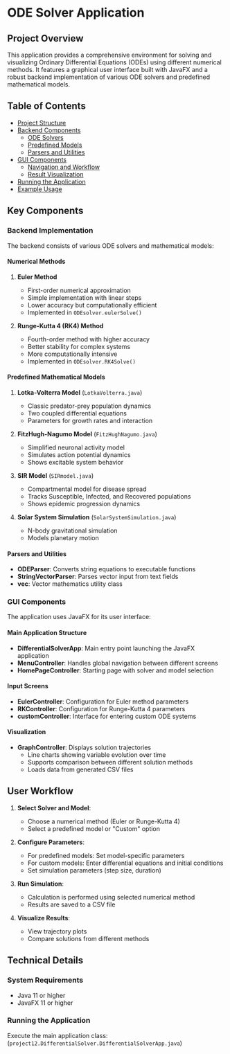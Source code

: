 # ODE Solver Application

## Project Overview

This application provides a comprehensive environment for solving and visualizing Ordinary Differential Equations (ODEs) using different numerical methods. It features a graphical user interface built with JavaFX and a robust backend implementation of various ODE solvers and predefined mathematical models.

## Table of Contents

- [Project Structure](#project-structure)
- [Backend Components](#backend-components)
    - [ODE Solvers](#ode-solvers)
    - [Predefined Models](#predefined-models)
    - [Parsers and Utilities](#parsers-and-utilities)
- [GUI Components](#gui-components)
    - [Navigation and Workflow](#navigation-and-workflow)
    - [Result Visualization](#result-visualization)
- [Running the Application](#running-the-application)
- [Example Usage](#example-usage)

## Key Components

### Backend Implementation

The backend consists of various ODE solvers and mathematical models:

#### Numerical Methods

1. **Euler Method**
    - First-order numerical approximation
    - Simple implementation with linear steps
    - Lower accuracy but computationally efficient
    - Implemented in `ODEsolver.eulerSolve()`

2. **Runge-Kutta 4 (RK4) Method**
    - Fourth-order method with higher accuracy
    - Better stability for complex systems
    - More computationally intensive
    - Implemented in `ODEsolver.RK4Solve()`

#### Predefined Mathematical Models

1. **Lotka-Volterra Model** (`LotkaVolterra.java`)
    - Classic predator-prey population dynamics
    - Two coupled differential equations
    - Parameters for growth rates and interaction

2. **FitzHugh-Nagumo Model** (`FitzHughNagumo.java`)
    - Simplified neuronal activity model
    - Simulates action potential dynamics
    - Shows excitable system behavior

3. **SIR Model** (`SIRmodel.java`)
    - Compartmental model for disease spread
    - Tracks Susceptible, Infected, and Recovered populations
    - Shows epidemic progression dynamics

4. **Solar System Simulation** (`SolarSystemSimulation.java`)
    - N-body gravitational simulation
    - Models planetary motion

#### Parsers and Utilities

- **ODEParser**: Converts string equations to executable functions
- **StringVectorParser**: Parses vector input from text fields
- **vec**: Vector mathematics utility class

### GUI Components

The application uses JavaFX for its user interface:

#### Main Application Structure

- **DifferentialSolverApp**: Main entry point launching the JavaFX application
- **MenuController**: Handles global navigation between different screens
- **HomePageController**: Starting page with solver and model selection

#### Input Screens

- **EulerController**: Configuration for Euler method parameters
- **RKController**: Configuration for Runge-Kutta 4 parameters
- **customController**: Interface for entering custom ODE systems

#### Visualization

- **GraphController**: Displays solution trajectories
    - Line charts showing variable evolution over time
    - Supports comparison between different solution methods
    - Loads data from generated CSV files

## User Workflow

1. **Select Solver and Model**:
    - Choose a numerical method (Euler or Runge-Kutta 4)
    - Select a predefined model or "Custom" option

2. **Configure Parameters**:
    - For predefined models: Set model-specific parameters
    - For custom models: Enter differential equations and initial conditions
    - Set simulation parameters (step size, duration)

3. **Run Simulation**:
    - Calculation is performed using selected numerical method
    - Results are saved to a CSV file

4. **Visualize Results**:
    - View trajectory plots
    - Compare solutions from different methods

## Technical Details

### System Requirements

- Java 11 or higher
- JavaFX 11 or higher

### Running the Application

Execute the main application class: (`project12.DifferentialSolver.DifferentialSolverApp.java`)